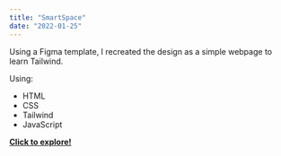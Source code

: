```yaml
---
title: "SmartSpace"
date: "2022-01-25"
---
```


Using a Figma template, I recreated the design as a simple webpage to learn Tailwind.

Using:
- HTML
- CSS
- Tailwind
- JavaScript

[**Click to explore!**](https://competent-swartz-8c8118.netlify.app)